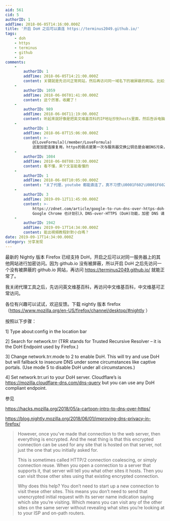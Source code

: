 ```yaml
---
aid: 561
cid: 5
authorID: 1
addTime: 2018-06-05T14:16:00.000Z
title: '开启 DoH 之后可以直连 https://terminus2049.github.io/'
tags:
    - doh
    - https
    - terminus
    - github
    - io
comments:
    -
        authorID: 1
        addTime: 2018-06-05T14:21:00.000Z
        content: 关键就是先访问正常网站，然后再访问同一域名下的被屏蔽的网站。比如先访问英文维基百科，再访问中文维基百科。
    -
        authorID: 1059
        addTime: 2018-06-06T01:41:00.000Z
        content: 这个厉害，收藏了！
    -
        authorID: 989
        addTime: 2018-06-06T11:19:00.000Z
        content: 听起来就好像是把英文维基百科的IP地址抄到hosts里面，然后告诉电脑这是中文维基百科。这回把这个事情直接做到浏览器里了。
    -
        authorID: 1
        addTime: 2018-06-07T15:06:00.000Z
        content: >-
            @[LoveFormula](/member/LoveFormula)
            这是加密连接复用，https的弱点是第一次与服务器交换公钥总是会被DNS污染，这个是同域名公钥复用，所以可行。
    -
        authorID: 1084
        addTime: 2018-06-08T08:33:00.000Z
        content: 看不懂，来个文盲能看懂的
    -
        authorID: 1
        addTime: 2018-06-08T10:05:00.000Z
        content: "关了代理，youtube 都能直连了，真不习惯\U0001F602\U0001F602\U0001F602"
    -
        authorID: 3
        addTime: 2019-09-12T11:45:00.000Z
        content: >-
            https://zdnet.com/article/google-to-run-dns-over-https-doh-experiment-in-chrome/
            Google Chrome 也计划引入 DNS-over-HTTPS (DoH)功能，加密 DNS 请求发送到非本地 DNS 解析器。
    -
        authorID: 1942
        addTime: 2019-09-17T14:34:00.000Z
        content: 能出視頻教程針對小白嗎？
date: 2019-09-17T14:34:00.000Z
category: 分享发现
---
```


最新的 Nightly 版本 Firefox 已经支持 DoH，开启之后可以对同一服务器上的其他网站进行加密访问。因为 github.io 没有被屏蔽，所以开启 DoH 之后先访问一个没有被屏蔽的 github.io 网站，再访问 https://terminus2049.github.io/ 就能正常了。

我关闭代理工具之后，先访问英文维基百科，再访问中文维基百科，中文维基可正常访问。

各位有兴趣可以试试，欢迎反馈。下载 nightly 版本 firefox （https://www.mozilla.org/en-US/firefox/channel/desktop/#nightly ）

按照以下步骤：

1\] Type about:config in the location bar

2\] Search for network.trr (TRR stands for Trusted Recursive Resolver – it is the DoH Endpoint used by Firefox.)

3\] Change network.trr.mode to 2 to enable DoH. This will try and use DoH but will fallback to insecure DNS under some circumstances like captive portals. (Use mode 5 to disable DoH under all circumstances.)

4\] Set network.trr.uri to your DoH server. Cloudflare’s is https://mozilla.cloudflare-dns.com/dns-query but you can use any DoH compliant endpoint.

参见

https://hacks.mozilla.org/2018/05/a-cartoon-intro-to-dns-over-https/

https://blog.nightly.mozilla.org/2018/06/01/improving-dns-privacy-in-firefox/

> However, once you’ve made that connection to the web server, then everything is encrypted. And the neat thing is that this encrypted connection can be used for any site that is hosted on that server, not just the one that you initially asked for.
> 
> This is sometimes called HTTP/2 connection coalescing, or simply connection reuse. When you open a connection to a server that supports it, that server will tell you what other sites it hosts. Then you can visit those other sites using that existing encrypted connection.
> 
> Why does this help? You don’t need to start up a new connection to visit these other sites. This means you don’t need to send that unencrypted initial request with its server name indication saying which site you’re visiting. Which means you can visit any of the other sites on the same server without revealing what sites you’re looking at to your ISP and on-path routers.
